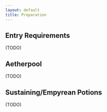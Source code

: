 ```yaml
---
layout: default
title: Preparation
---
```


## Entry Requirements

(TODO)

## Aetherpool

(TODO)

## Sustaining/Empyrean Potions

(TODO)
